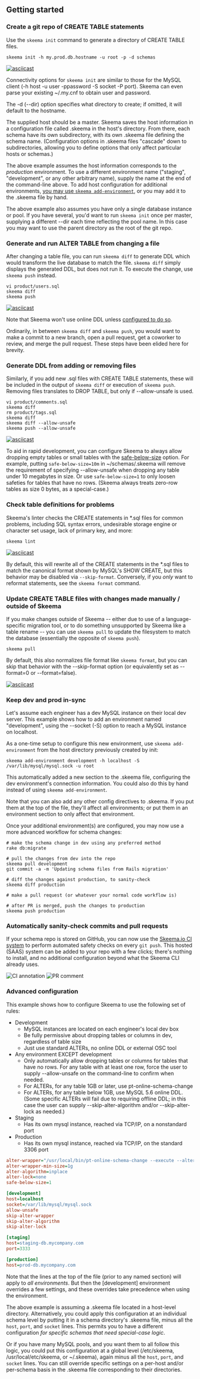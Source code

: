 ## Getting started

### Create a git repo of CREATE TABLE statements

Use the `skeema init` command to generate a directory of CREATE TABLE files.

```
skeema init -h my.prod.db.hostname -u root -p -d schemas
```

[![asciicast](https://asciinema.org/a/a8iw14c50odch1xaum68dwm21.png)](https://asciinema.org/a/a8iw14c50odch1xaum68dwm21)

Connectivity options for `skeema init` are similar to those for the MySQL client (-h host -u user -ppassword -S socket -P port). Skeema can even parse your existing ~/.my.cnf to obtain user and password.

The -d (--dir) option specifies what directory to create; if omitted, it will default to the hostname.

The supplied host should be a master. Skeema saves the host information in a configuration file called .skeema in the host's directory. From there, each schema have its own subdirectory, with its own .skeema file defining the schema name. (Configuration options in .skeema files "cascade" down to subdirectories, allowing you to define options that only affect particular hosts or schemas.)

The above example assumes the host information corresponds to the *production* environment. To use a different environment name ("staging", "development", or any other arbitrary name), supply the name at the end of the command-line above. To add host configuration for additional environments, [you may use `skeema add-environment`](#keep-dev-and-prod-in-sync), or you may add it to the .skeema file by hand.

The above example also assumes you have only a single database instance or pool. If you have several, you'd want to run `skeema init` once per master, supplying a different --dir each time reflecting the pool name. In this case you may want to use the parent directory as the root of the git repo.

### Generate and run ALTER TABLE from changing a file

After changing a table file, you can run `skeema diff` to generate DDL which would transform the live database to match the file. `skeema diff` simply displays the generated DDL, but does not run it. To execute the change, use `skeema push` instead.

```
vi product/users.sql
skeema diff
skeema push
```

[![asciicast](https://asciinema.org/a/67thc3llcx57rxzuoqqdpmlq1.png)](https://asciinema.org/a/67thc3llcx57rxzuoqqdpmlq1)

Note that Skeema won't use online DDL unless [configured to do so](faq.md#how-do-i-configure-skeema-to-use-online-schema-change-tools).

Ordinarily, in between `skeema diff` and `skeema push`, you would want to make a commit to a new branch, open a pull request, get a coworker to review, and merge the pull request. These steps have been elided here for brevity.

### Generate DDL from adding or removing files

Similarly, if you add new .sql files with CREATE TABLE statements, these will be included in the output of `skeema diff` or execution of `skeema push`. Removing files translates to DROP TABLE, but only if --allow-unsafe is used.

```
vi product/comments.sql
skeema diff
rm product/tags.sql
skeema diff
skeema diff --allow-unsafe
skeema push --allow-unsafe
```

[![asciicast](https://asciinema.org/a/6n64ie4v1sberpnnosexnn4ua.png)](https://asciinema.org/a/6n64ie4v1sberpnnosexnn4ua)

To aid in rapid development, you can configure Skeema to always allow dropping empty tables or small tables with the [safe-below-size](options.md#safe-below-size) option. For example, putting `safe-below-size=10m` in ~/schemas/.skeema will remove the requirement of specifying --allow-unsafe when dropping any table under 10 megabytes in size. Or use `safe-below-size=1` to only loosen safeties for tables that have no rows. (Skeema always treats zero-row tables as size 0 bytes, as a special-case.)

### Check table definitions for problems

Skeema's linter checks the CREATE statements in \*.sql files for common problems, including SQL syntax errors, undesirable storage engine or character set usage, lack of primary key, and more:

```
skeema lint
```

[![asciicast](https://asciinema.org/a/2up4ho8hnninxph72y01lyms9.png)](https://asciinema.org/a/2up4ho8hnninxph72y01lyms9)

By default, this will rewrite all of the CREATE statements in the \*.sql files to match the canonical format shown by MySQL's SHOW CREATE, but this behavior may be disabled via `--skip-format`. Conversely, if you *only* want to reformat statements, see the `skeema format` command.

### Update CREATE TABLE files with changes made manually / outside of Skeema

If you make changes outside of Skeema -- either due to use of a language-specific migration tool, or to do something unsupported by Skeema like a table rename -- you can use `skeema pull` to update the filesystem to match the database (essentially the opposite of `skeema push`). 

```
skeema pull
```

By default, this also normalizes file format like `skeema format`, but you can skip that behavior with the --skip-format option (or equivalently set as --format=0 or --format=false).

[![asciicast](https://asciinema.org/a/bz7mdynz1u2kiqrfbxzvzhkse.png)](https://asciinema.org/a/bz7mdynz1u2kiqrfbxzvzhkse)

### Keep dev and prod in-sync

Let's assume each engineer has a dev MySQL instance on their local dev server. This example shows how to add an environment named "development", using the --socket (-S) option to reach a MySQL instance on localhost.

As a one-time setup to configure this new environment, use `skeema add-environment` from the host directory previously created by init:

```
skeema add-environment development -h localhost -S /var/lib/mysql/mysql.sock -u root
```

This automatically added a new section to the .skeema file, configuring the dev environment's connection information. You could also do this by hand instead of using `skeema add-environment`.

Note that you can also add any other config directives to .skeema. If you put them at the top of the file, they'll affect all environments; or put them in an environment section to only affect that environment.

Once your additional environment(s) are configured, you may now use a more advanced workflow for schema changes:

```
# make the schema change in dev using any preferred method
rake db:migrate

# pull the changes from dev into the repo
skeema pull development
git commit -a -m 'Updating schema files from Rails migration'

# diff the changes against production, to sanity-check
skeema diff production

# make a pull request (or whatever your normal code workflow is)

# after PR is merged, push the changes to production
skeema push production
```

### Automatically sanity-check commits and pull requests

If your schema repo is stored on GitHub, you can now use the [Skeema.io CI system](https://www.skeema.io/ci) to perform automated safety checks on every `git push`. This hosted (SAAS) system can be added to your repo with a few clicks; there's nothing to install, and no additional configuration beyond what the Skeema CLI already uses.

![CI annotation](https://www.skeema.io/img/ci-annotation.png) ![PR comment](https://www.skeema.io/img/ci-comment.png)


### Advanced configuration

This example shows how to configure Skeema to use the following set of rules:

* Development
  * MySQL instances are located on each engineer's local dev box
  * Be fully permissive about dropping tables or columns in dev, regardless of table size
  * Just use standard ALTERs, no online DDL or external OSC tool
* Any environment EXCEPT development
  * Only automatically allow dropping tables or columns for tables that have no rows. For any table with at least one row, force the user to supply --allow-unsafe on the command-line to confirm when needed.
  * For ALTERs, for any table 1GB or later, use pt-online-schema-change
  * For ALTERs, for any table below 1GB, use MySQL 5.6 online DDL. (Some specific ALTERs will fail due to requiring offline DDL; in this case the user can supply --skip-alter-algorithm and/or --skip-alter-lock as needed.)
* Staging
  * Has its own mysql instance, reached via TCP/IP, on a nonstandard port
* Production
  * Has its own mysql instance, reached via TCP/IP, on the standard 3306 port

```ini
alter-wrapper="/usr/local/bin/pt-online-schema-change --execute --alter {CLAUSES} D={SCHEMA},t={TABLE},h={HOST},P={PORT},u={USER},p={PASSWORDX}"
alter-wrapper-min-size=1g
alter-algorithm=inplace
alter-lock=none
safe-below-size=1

[development]
host=localhost
socket=/var/lib/mysql/mysql.sock
allow-unsafe
skip-alter-wrapper
skip-alter-algorithm
skip-alter-lock

[staging]
host=staging-db.mycompany.com
port=3333

[production]
host=prod-db.mycompany.com
```

Note that the lines at the top of the file (prior to any named section) will apply to *all environments*. But then the [development] environment overrides a few settings, and these overrides take precedence when using the environment.

The above example is assuming a .skeema file located in a host-level directory. Alternatively, you could apply this configuration at an individual schema level by putting it in a schema directory's .skeema file, minus all the `host`, `port`, and `socket` lines. This permits you to have a different configuration *for specific schemas that need special-case logic*.

Or if you have many MySQL pools, and you want them to all follow this logic, you could put this configuration at a global level (/etc/skeema, /usr/local/etc/skeema, or ~/.skeema), again minus all the `host`, `port`, and `socket` lines. You can still override specific settings on a per-host and/or per-schema basis in the .skeema file corresponding to their directories.

